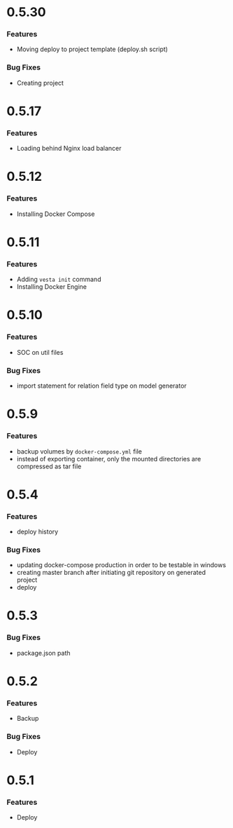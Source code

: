 # 0.5.30
### Features
* Moving deploy to project template (deploy.sh script)
### Bug Fixes
* Creating project 

# 0.5.17
### Features
* Loading behind Nginx load balancer



# 0.5.12
### Features
* Installing Docker Compose

# 0.5.11
### Features
* Adding `vesta init` command
* Installing Docker Engine


# 0.5.10
### Features
* SOC on util files 
### Bug Fixes
* import statement for relation field type on model generator


# 0.5.9
### Features
* backup volumes by `docker-compose.yml` file
* instead of exporting container, only the mounted directories are compressed as tar file

# 0.5.4
### Features
* deploy history
### Bug Fixes
* updating docker-compose production in order to be testable in windows
* creating master branch after initiating git repository on generated project
* deploy

# 0.5.3
### Bug Fixes
* package.json path

# 0.5.2
### Features
* Backup
### Bug Fixes
* Deploy

# 0.5.1
### Features
* Deploy
